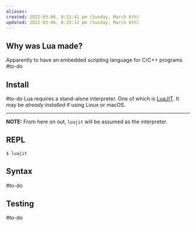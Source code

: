 ```yaml
---
aliases: 
created: 2022-03-06, 8:13:41 pm (Sunday, March 6th)
updated: 2022-03-06, 8:25:12 pm (Sunday, March 6th)
---
```

## Why was Lua made?

Apparently to have an embedded scripting language for C/C++ programs
#to-do

## Install

#to-do
Lua requires a stand-alone interpreter.
One of which is [LuaJIT](https://luajit.org/running.html).
It may be *already installed* if using Linux or macOS.

---

**NOTE:** From here on out, `luajit` will be assumed as the interpreter.

## REPL

`$ luajit`

## Syntax

#to-do

## Testing

#to-do